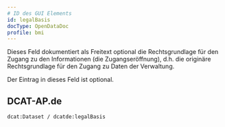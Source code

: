 ```yaml
---
# ID des GUI Elements
id: legalBasis
docType: OpenDataDoc
profile: bmi
---
```


Dieses Feld dokumentiert als Freitext optional die Rechtsgrundlage für den Zugang zu den Informationen (die Zugangseröffnung), d.h. die originäre Rechtsgrundlage für den Zugang zu Daten der Verwaltung.

Der Eintrag in dieses Feld ist optional.

## DCAT-AP.de
`dcat:Dataset / dcatde:legalBasis`
